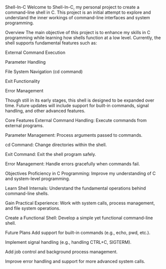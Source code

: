 Shell-In-C
Welcome to Shell-In-C, my personal project to create a command-line shell in C. This project is an initial attempt to explore and understand the inner workings of command-line interfaces and system programming.

Overview
The main objective of this project is to enhance my skills in C programming while learning how shells function at a low level. Currently, the shell supports fundamental features such as:

External Command Execution

Parameter Handling

File System Navigation (cd command)

Exit Functionality

Error Management

Though still in its early stages, this shell is designed to be expanded over time. Future updates will include support for built-in commands, signal handling, and other advanced features.

Core Features
External Command Handling: Execute commands from external programs.

Parameter Management: Process arguments passed to commands.

cd Command: Change directories within the shell.

Exit Command: Exit the shell program safely.

Error Management: Handle errors gracefully when commands fail.

Objectives
Proficiency in C Programming: Improve my understanding of C and system-level programming.

Learn Shell Internals: Understand the fundamental operations behind command-line shells.

Gain Practical Experience: Work with system calls, process management, and file system operations.

Create a Functional Shell: Develop a simple yet functional command-line shell.

Future Plans
Add support for built-in commands (e.g., echo, pwd, etc.).

Implement signal handling (e.g., handling CTRL+C, SIGTERM).

Add job control and background process management.

Improve error handling and support for more advanced system calls.
